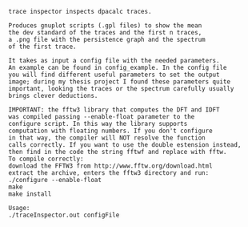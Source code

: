     trace inspector inspects dpacalc traces.
    
    Produces gnuplot scripts (.gpl files) to show the mean
    the dev standard of the traces and the first n traces,
    a .png file with the persistence graph and the spectrum
    of the first trace.
    
    It takes as input a config file with the needed parameters.
    An example can be found in config_example. In the config file
    you will find different useful parameters to set the output
    image; during my thesis project I found these parameters quite
    important, looking the traces or the spectrum carefully usually
    brings clever deductions.
    
    IMPORTANT: the fftw3 library that computes the DFT and IDFT
    was compiled passing --enable-float parameter to the 
    configure script. In this way the library supports 
    computation with floating numbers. If you don't configure 
    in that way, the compiler will NOT resolve the function 
    calls correctly. If you want to use the double estension instead,
    then find in the code the string fftwf and replace with fftw.
    To compile correctly:
    download the FFTW3 from http://www.fftw.org/download.html
    extract the archive, enters the fftw3 directory and run:
    ./configure --enable-float
    make
    make install

    Usage: 
    ./traceInspector.out configFile
